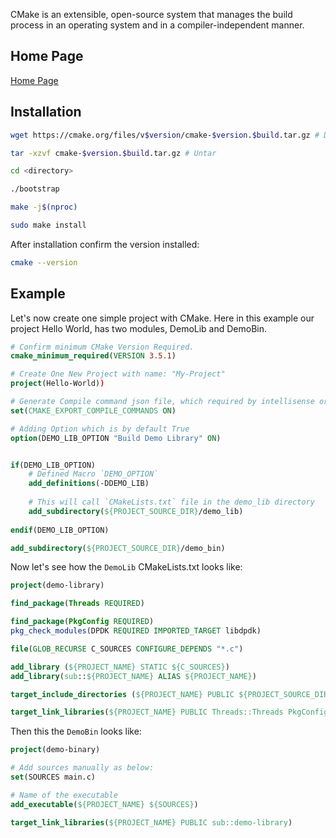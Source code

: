 CMake is an extensible, open-source system that manages the build process in an operating system and in a compiler-independent manner.

## Home Page
[Home Page](http://www.cmake.org/download)

## Installation

```bash
wget https://cmake.org/files/v$version/cmake-$version.$build.tar.gz # Download

tar -xzvf cmake-$version.$build.tar.gz # Untar

cd <directory>

./bootstrap

make -j$(nproc)

sudo make install
```

After installation confirm the version installed:

```bash
cmake --version
```


## Example
Let's now create one simple project with CMake.
Here in this example our project Hello World, has two modules, DemoLib and DemoBin.

```cmake
# Confirm minimum CMake Version Required.
cmake_minimum_required(VERSION 3.5.1)

# Create One New Project with name: "My-Project" 
project(Hello-World))

# Generate Compile command json file, which required by intellisense or cland.
set(CMAKE_EXPORT_COMPILE_COMMANDS ON)

# Adding Option which is by default True
option(DEMO_LIB_OPTION "Build Demo Library" ON)


if(DEMO_LIB_OPTION)
	# Defined Macro `DEMO_OPTION`
	add_definitions(-DDEMO_LIB)
	
	# This will call `CMakeLists.txt` file in the demo_lib directory
	add_subdirectory(${PROJECT_SOURCE_DIR}/demo_lib)
	
endif(DEMO_LIB_OPTION)

add_subdirectory(${PROJECT_SOURCE_DIR}/demo_bin)
```

Now let's see how the `DemoLib` CMakeLists.txt looks like:
```cmake
project(demo-library)

find_package(Threads REQUIRED)

find_package(PkgConfig REQUIRED)
pkg_check_modules(DPDK REQUIRED IMPORTED_TARGET libdpdk)

file(GLOB_RECURSE C_SOURCES CONFIGURE_DEPENDS "*.c")

add_library (${PROJECT_NAME} STATIC ${C_SOURCES})
add_library(sub::${PROJECT_NAME} ALIAS ${PROJECT_NAME})

target_include_directories (${PROJECT_NAME} PUBLIC ${PROJECT_SOURCE_DIR})

target_link_libraries(${PROJECT_NAME} PUBLIC Threads::Threads PkgConfig::DPDK)
```

Then this the `DemoBin` looks like:
```cmake
project(demo-binary)

# Add sources manually as below:
set(SOURCES main.c)

# Name of the executable
add_executable(${PROJECT_NAME} ${SOURCES})

target_link_libraries(${PROJECT_NAME} PUBLIC sub::demo-library)
```


